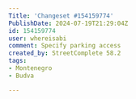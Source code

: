 ```yaml
---
Title: 'Changeset #154159774'
PublishDate: 2024-07-19T21:29:04Z
id: 154159774
user: whereisabi
comment: Specify parking access
created_by: StreetComplete 58.2
tags:
- Montenegro
- Budva

---
```

